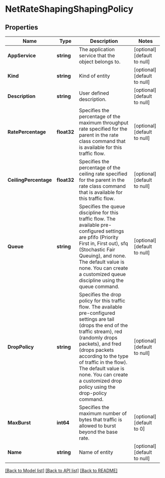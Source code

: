 # NetRateShapingShapingPolicy

## Properties
Name | Type | Description | Notes
------------ | ------------- | ------------- | -------------
**AppService** | **string** | The application service that the object belongs to. | [optional] [default to null]
**Kind** | **string** | Kind of entity | [optional] [default to null]
**Description** | **string** | User defined description. | [optional] [default to null]
**RatePercentage** | **float32** | Specifies the percentage of the maximum throughput rate specified for the parent in the rate class command that is available for this traffic flow. | [optional] [default to null]
**CeilingPercentage** | **float32** | Specifies the percentage of the ceiling rate specified for the parent in the rate class command that is available for this traffic flow. | [optional] [default to null]
**Queue** | **string** | Specifies the queue discipline for this traffic flow. The available pre-configured settings are pfifo (Priority First in, First out), sfq (Stochastic Fair Queuing), and none. The default value is none. You can create a customized queue discipline using the queue command. | [optional] [default to null]
**DropPolicy** | **string** | Specifies the drop policy for this traffic flow. The available pre-configured settings are tail (drops the end of the traffic stream), red (randomly drops packets), and fred (drops packets according to the type of traffic in the flow). The default value is none. You can create a customized drop policy using the drop-policy command. | [optional] [default to null]
**MaxBurst** | **int64** | Specifies the maximum number of bytes that traffic is allowed to burst beyond the base rate. | [optional] [default to 0]
**Name** | **string** | Name of entity | [optional] [default to null]

[[Back to Model list]](../README.md#documentation-for-models) [[Back to API list]](../README.md#documentation-for-api-endpoints) [[Back to README]](../README.md)


